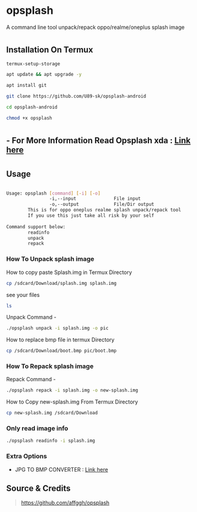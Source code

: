 # opsplash

 A command line tool unpack/repack oppo/realme/oneplus splash image

#
## Installation On Termux

```bash
termux-setup-storage
```

```bash
apt update && apt upgrade -y
```

```bash
apt install git
```

```bash
git clone https://github.com/U89-sk/opsplash-android
```

```bash
cd opsplash-android
```

```bash
chmod +x opsplash
```

#
## - For More Information Read Opsplash xda : <a href="https://forum.xda-developers.com/t/tool-splash-qcom-change-oppo-realme-oneplus-boot-splash-image.4498545">Link here</a>
#

## Usage
``` sh

Usage: opsplash [command] [-i] [-o]
                -i,--input              File input
                -o,--output             File/Dir output
        This is for oppo oneplus realme splash unpack/repack tool
        If you use this just take all risk by your self
        
Command support below:
        readinfo
        unpack
        repack

```

### How To Unpack splash image

How to copy paste Splash.img in Termux Directory
```bash
cp /sdcard/Download/splash.img splash.img
```
see your files
```sh
ls
```

Unpack Command -
``` sh
./opsplash unpack -i splash.img -o pic
```
How to replace bmp file in termux Directory

```bash
cp /sdcard/Download/boot.bmp pic/boot.bmp
```
    
### How To Repack splash image
Repack Command -
``` sh
./opsplash repack -i splash.img -o new-splash.img
```

How to Copy new-splash.img From Termux Directory

```bash
cp new-splash.img /sdcard/Download
```
### Only read image info
``` sh
./opsplash readinfo -i splash.img
```


### Extra Options

- JPG TO BMP CONVERTER : <a href="https://products.aspose.app/pdf/conversion/jpg-to-bmp">Link here</a>


## Source & Credits
> https://github.com/affggh/opsplash
#
